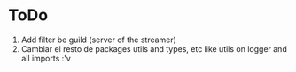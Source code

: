 # ToDo

1. Add filter be guild (server of the streamer)
2. Cambiar el resto de packages utils and types, etc like utils on logger and all imports :'v